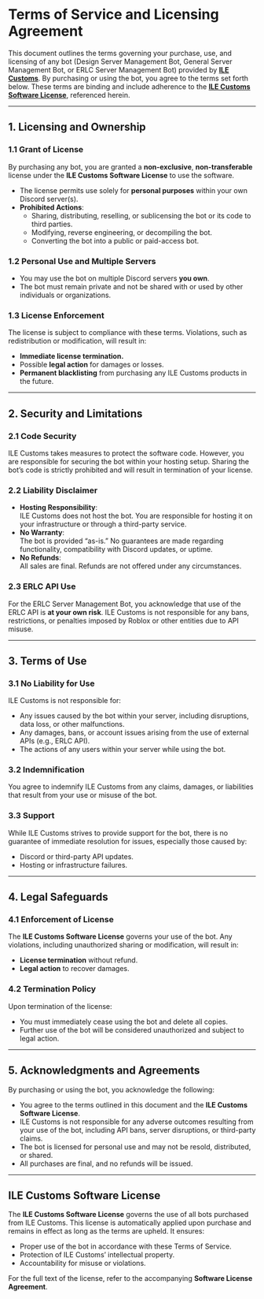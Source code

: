 # **Terms of Service and Licensing Agreement**

This document outlines the terms governing your purchase, use, and licensing of any bot (Design Server Management Bot, General Server Management Bot, or ERLC Server Management Bot) provided by **[ILE Customs](https://discord.gg/ilecustoms)**. By purchasing or using the bot, you agree to the terms set forth below. These terms are binding and include adherence to the **[ILE Customs Software License](https://github.com/ILE-Bots/ILE-Bot-Packages-Policies-and-Licenses/blob/main/SOFTWARE_LICENSE.md)**, referenced herein.

---

## **1. Licensing and Ownership**

### **1.1 Grant of License**
By purchasing any bot, you are granted a **non-exclusive**, **non-transferable** license under the **ILE Customs Software License** to use the software.  
- The license permits use solely for **personal purposes** within your own Discord server(s).  
- **Prohibited Actions**:
  - Sharing, distributing, reselling, or sublicensing the bot or its code to third parties.
  - Modifying, reverse engineering, or decompiling the bot.
  - Converting the bot into a public or paid-access bot.

### **1.2 Personal Use and Multiple Servers**
- You may use the bot on multiple Discord servers **you own**.  
- The bot must remain private and not be shared with or used by other individuals or organizations.

### **1.3 License Enforcement**
The license is subject to compliance with these terms. Violations, such as redistribution or modification, will result in:  
- **Immediate license termination.**  
- Possible **legal action** for damages or losses.  
- **Permanent blacklisting** from purchasing any ILE Customs products in the future.

---

## **2. Security and Limitations**

### **2.1 Code Security**
ILE Customs takes measures to protect the software code. However, you are responsible for securing the bot within your hosting setup. Sharing the bot’s code is strictly prohibited and will result in termination of your license.

### **2.2 Liability Disclaimer**
- **Hosting Responsibility**:  
  ILE Customs does not host the bot. You are responsible for hosting it on your infrastructure or through a third-party service.  
- **No Warranty**:  
  The bot is provided “as-is.” No guarantees are made regarding functionality, compatibility with Discord updates, or uptime.  
- **No Refunds**:  
  All sales are final. Refunds are not offered under any circumstances.

### **2.3 ERLC API Use**
For the ERLC Server Management Bot, you acknowledge that use of the ERLC API is **at your own risk**. ILE Customs is not responsible for any bans, restrictions, or penalties imposed by Roblox or other entities due to API misuse.

---

## **3. Terms of Use**

### **3.1 No Liability for Use**
ILE Customs is not responsible for:
- Any issues caused by the bot within your server, including disruptions, data loss, or other malfunctions.  
- Any damages, bans, or account issues arising from the use of external APIs (e.g., ERLC API).  
- The actions of any users within your server while using the bot.

### **3.2 Indemnification**
You agree to indemnify ILE Customs from any claims, damages, or liabilities that result from your use or misuse of the bot.

### **3.3 Support**
While ILE Customs strives to provide support for the bot, there is no guarantee of immediate resolution for issues, especially those caused by:
- Discord or third-party API updates.  
- Hosting or infrastructure failures.  

---

## **4. Legal Safeguards**

### **4.1 Enforcement of License**
The **ILE Customs Software License** governs your use of the bot. Any violations, including unauthorized sharing or modification, will result in:
- **License termination** without refund.  
- **Legal action** to recover damages.  

### **4.2 Termination Policy**
Upon termination of the license:
- You must immediately cease using the bot and delete all copies.  
- Further use of the bot will be considered unauthorized and subject to legal action.

---

## **5. Acknowledgments and Agreements**

By purchasing or using the bot, you acknowledge the following:  
- You agree to the terms outlined in this document and the **ILE Customs Software License**.  
- ILE Customs is not responsible for any adverse outcomes resulting from your use of the bot, including API bans, server disruptions, or third-party claims.  
- The bot is licensed for personal use and may not be resold, distributed, or shared.  
- All purchases are final, and no refunds will be issued.

---

## **ILE Customs Software License**

The **ILE Customs Software License** governs the use of all bots purchased from ILE Customs. This license is automatically applied upon purchase and remains in effect as long as the terms are upheld. It ensures:
- Proper use of the bot in accordance with these Terms of Service.  
- Protection of ILE Customs’ intellectual property.  
- Accountability for misuse or violations.  

For the full text of the license, refer to the accompanying **Software License Agreement**.
